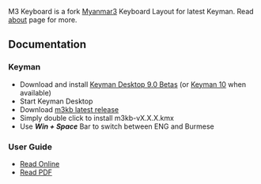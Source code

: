 M3 Keyboard is a fork [Myanmar3](https://code.google.com/archive/p/myanmar3source/) Keyboard Layout for latest Keyman. Read [about](about) page for more.

## Documentation

### Keyman
- Download and install [Keyman Desktop 9.0 Betas](http://www.tavultesoft.com/beta/) (or [Keyman 10](https://keyman.com/free/) when available)
- Start Keyman Desktop
- Download [m3kb latest release](https://github.com/victorskl/m3kb/releases/latest)
- Simply double click to install m3kb-vX.X.X.kmx
- Use ___Win + Space___ Bar to switch between ENG and Burmese

### User Guide
- [Read Online](web/kbd.html)
- [Read PDF](m3kb_user_manual.pdf)
